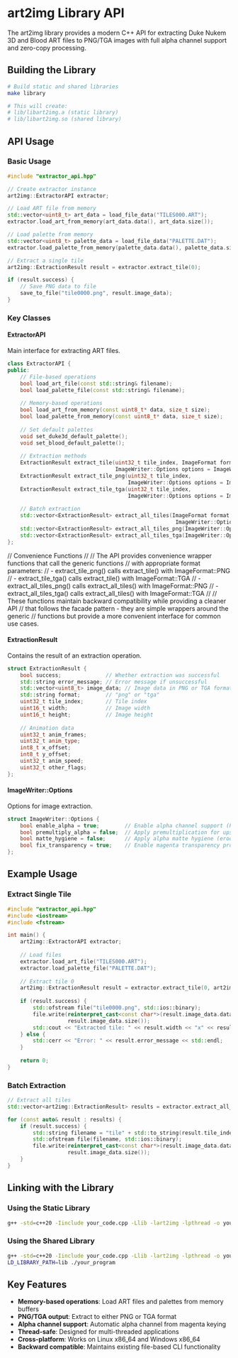 # art2img Library API

The art2img library provides a modern C++ API for extracting Duke Nukem 3D and Blood ART files to PNG/TGA images with full alpha channel support and zero-copy processing.

## Building the Library

```bash
# Build static and shared libraries
make library

# This will create:
# lib/libart2img.a (static library)
# lib/libart2img.so (shared library)
```

## API Usage

### Basic Usage

```cpp
#include "extractor_api.hpp"

// Create extractor instance
art2img::ExtractorAPI extractor;

// Load ART file from memory
std::vector<uint8_t> art_data = load_file_data("TILES000.ART");
extractor.load_art_from_memory(art_data.data(), art_data.size());

// Load palette from memory
std::vector<uint8_t> palette_data = load_file_data("PALETTE.DAT");
extractor.load_palette_from_memory(palette_data.data(), palette_data.size());

// Extract a single tile
art2img::ExtractionResult result = extractor.extract_tile(0);

if (result.success) {
    // Save PNG data to file
    save_to_file("tile0000.png", result.image_data);
}
```

### Key Classes

#### ExtractorAPI

Main interface for extracting ART files.

```cpp
class ExtractorAPI {
public:
    // File-based operations
    bool load_art_file(const std::string& filename);
    bool load_palette_file(const std::string& filename);
    
    // Memory-based operations
    bool load_art_from_memory(const uint8_t* data, size_t size);
    bool load_palette_from_memory(const uint8_t* data, size_t size);
    
    // Set default palettes
    void set_duke3d_default_palette();
    void set_blood_default_palette();
    
    // Extraction methods
    ExtractionResult extract_tile(uint32_t tile_index, ImageFormat format,
                                  ImageWriter::Options options = ImageWriter::Options());
    ExtractionResult extract_tile_png(uint32_t tile_index,
                                      ImageWriter::Options options = ImageWriter::Options());
    ExtractionResult extract_tile_tga(uint32_t tile_index,
                                      ImageWriter::Options options = ImageWriter::Options());
    
    // Batch extraction
    std::vector<ExtractionResult> extract_all_tiles(ImageFormat format,
                                                     ImageWriter::Options options = ImageWriter::Options());
    std::vector<ExtractionResult> extract_all_tiles_png(ImageWriter::Options options = ImageWriter::Options());
    std::vector<ExtractionResult> extract_all_tiles_tga(ImageWriter::Options options = ImageWriter::Options());
};
```

// Convenience Functions
//
// The API provides convenience wrapper functions that call the generic functions
// with appropriate format parameters:
// - extract_tile_png() calls extract_tile() with ImageFormat::PNG
// - extract_tile_tga() calls extract_tile() with ImageFormat::TGA
// - extract_all_tiles_png() calls extract_all_tiles() with ImageFormat::PNG
// - extract_all_tiles_tga() calls extract_all_tiles() with ImageFormat::TGA
//
// These functions maintain backward compatibility while providing a cleaner API
// that follows the facade pattern - they are simple wrappers around the generic
// functions but provide a more convenient interface for common use cases.

#### ExtractionResult

Contains the result of an extraction operation.

```cpp
struct ExtractionResult {
    bool success;              // Whether extraction was successful
    std::string error_message; // Error message if unsuccessful
    std::vector<uint8_t> image_data; // Image data in PNG or TGA format
    std::string format;        // "png" or "tga"
    uint32_t tile_index;       // Tile index
    uint16_t width;            // Image width
    uint16_t height;           // Image height
    
    // Animation data
    uint32_t anim_frames;
    uint32_t anim_type;
    int8_t x_offset;
    int8_t y_offset;
    uint32_t anim_speed;
    uint32_t other_flags;
};
```

#### ImageWriter::Options

Options for image extraction.

```cpp
struct ImageWriter::Options {
    bool enable_alpha = true;        // Enable alpha channel support (PNG only)
    bool premultiply_alpha = false;  // Apply premultiplication for upscaling (PNG only)
    bool matte_hygiene = false;      // Apply alpha matte hygiene (erode + blur) (PNG only)
    bool fix_transparency = true;    // Enable magenta transparency processing (PNG only)
};
```

## Example Usage

### Extract Single Tile

```cpp
#include "extractor_api.hpp"
#include <iostream>
#include <fstream>

int main() {
    art2img::ExtractorAPI extractor;
    
    // Load files
    extractor.load_art_file("TILES000.ART");
    extractor.load_palette_file("PALETTE.DAT");
    
    // Extract tile 0
    art2img::ExtractionResult result = extractor.extract_tile(0, art2img::ImageFormat::PNG);
    
    if (result.success) {
        std::ofstream file("tile0000.png", std::ios::binary);
        file.write(reinterpret_cast<const char*>(result.image_data.data()), 
                   result.image_data.size());
        std::cout << "Extracted tile: " << result.width << "x" << result.height << std::endl;
    } else {
        std::cerr << "Error: " << result.error_message << std::endl;
    }
    
    return 0;
}
```

### Batch Extraction

```cpp
// Extract all tiles
std::vector<art2img::ExtractionResult> results = extractor.extract_all_tiles(art2img::ImageFormat::PNG);

for (const auto& result : results) {
    if (result.success) {
        std::string filename = "tile" + std::to_string(result.tile_index) + ".png";
        std::ofstream file(filename, std::ios::binary);
        file.write(reinterpret_cast<const char*>(result.image_data.data()), 
                   result.image_data.size());
    }
}
```

## Linking with the Library

### Using the Static Library

```bash
g++ -std=c++20 -Iinclude your_code.cpp -Llib -lart2img -lpthread -o your_program
```

### Using the Shared Library

```bash
g++ -std=c++20 -Iinclude your_code.cpp -Llib -lart2img -lpthread -o your_program
LD_LIBRARY_PATH=lib ./your_program
```

## Key Features

- **Memory-based operations**: Load ART files and palettes from memory buffers
- **PNG/TGA output**: Extract to either PNG or TGA format
- **Alpha channel support**: Automatic alpha channel from magenta keying
- **Thread-safe**: Designed for multi-threaded applications
- **Cross-platform**: Works on Linux x86_64 and Windows x86_64
- **Backward compatible**: Maintains existing file-based CLI functionality
